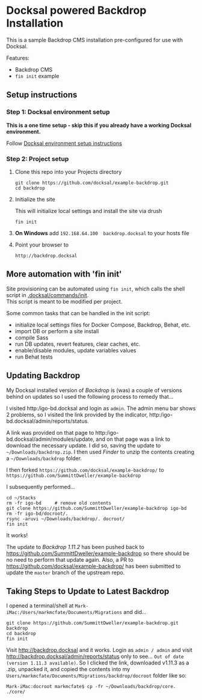 # Docksal powered Backdrop Installation

This is a sample Backdrop CMS installation pre-configured for use with Docksal.  

Features:

- Backdrop CMS
- `fin init` example

## Setup instructions

### Step 1: Docksal environment setup

**This is a one time setup - skip this if you already have a working Docksal environment.**  

Follow [Docksal environment setup instructions](http://docksal.readthedocs.io/en/master/getting-started/env-setup)

### Step 2: Project setup

1. Clone this repo into your Projects directory

    ```
    git clone https://github.com/docksal/example-backdrop.git
    cd backdrop
    ```

2. Initialize the site

    This will initialize local settings and install the site via drush

    ```
    fin init
    ```

3. **On Windows** add `192.168.64.100  backdrop.docksal` to your hosts file

4. Point your browser to

    ```
    http://backdrop.docksal
    ```


## More automation with 'fin init'

Site provisioning can be automated using `fin init`, which calls the shell script in [.docksal/commands/init](.docksal/commands/init).  
This script is meant to be modified per project.

Some common tasks that can be handled in the init script:

- initialize local settings files for Docker Compose, Backdrop, Behat, etc.
- import DB or perform a site install
- compile Sass
- run DB updates, revert features, clear caches, etc.
- enable/disable modules, update variables values
- run Behat tests

## Updating Backdrop

My Docksal installed version of *Backdrop* is (was) a couple of versions behind on updates so I used the following process to remedy that...

I visited http:/igo-bd.docksal and login as `admin`.  The admin menu bar shows 2 problems, so I visited the link provided by the indicator, http:/igo-bd.docksal/admin/reports/status.  

A link was provided on that page to http:/igo-bd.docksal/admin/modules/update, and on that page was a link to download the necessary update.  I did so, saving the update to `~/Downloads/backdrop.zip`.  I then used *Finder* to unzip the contents creating a `~/Downloads/backdrop` folder.  

I then forked `https://github.com/docksal/example-backdrop/` to `https://github.com/SummittDweller/example-backdrop`

I subsequently performed...

```
cd ~/Stacks
rm -fr igo-bd     # remove old contents
git clone https://github.com/SummittDweller/example-backdrop igo-bd
rm -fr igo-bd/docroot/.
rsync -aruvi ~/Downloads/backdrop/. docroot/
fin init
```

It works!

The update to *Backdrop 1.11.2* has been pushed back to https://github.com/SummittDweller/example-backdrop so there should be no need to perform that update again.  Also, a PR to https://github.com/docksal/example-backdrop/ has been submitted to update the `master` branch of the upstream repo.

## Taking Steps to Update to Latest Backdrop

I opened a terminal/shell at `Mark-iMac:/Users/markmcfate/Documents/Migrations` and did...

```
git clone https://github.com/SummittDweller/example-backdrop.git backdrop
cd backdrop
fin init
```

Visit http://backdrop.docksal and it works.  Login as `admin / admin` and visit http://backdrop.docksal/admin/reports/status only to see... `Out of date (version 1.11.3 available)`.  So I clicked the link, downloaded v1.11.3 as a .zip, unpacked it, and copied the contents into my `Users/markmcfate/Documents/Migrations/backdrop/docroot` folder like so:

```
Mark-iMac:docroot markmcfate$ cp -fr ~/Downloads/backdrop/core. ./core/
```
